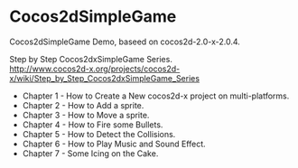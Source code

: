 Cocos2dSimpleGame
=================

Cocos2dSimpleGame Demo, baseed on cocos2d-2.0-x-2.0.4.  


Step by Step Cocos2dxSimpleGame Series.  
http://www.cocos2d-x.org/projects/cocos2d-x/wiki/Step_by_Step_Cocos2dxSimpleGame_Series  


* Chapter 1 - How to Create a New cocos2d-x project on multi-platforms.
* Chapter 2 - How to Add a sprite.
* Chapter 3 - How to Move a sprite.
* Chapter 4 - How to Fire some Bullets.
* Chapter 5 - How to Detect the Collisions.
* Chapter 6 - How to Play Music and Sound Effect.
* Chapter 7 - Some Icing on the Cake.
